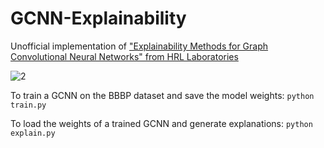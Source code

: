 # GCNN-Explainability
Unofficial implementation of ["Explainability Methods for Graph Convolutional Neural Networks" from HRL Laboratories](http://openaccess.thecvf.com/content_CVPR_2019/papers/Pope_Explainability_Methods_for_Graph_Convolutional_Neural_Networks_CVPR_2019_paper.pdf)

![2](https://user-images.githubusercontent.com/10405248/70907972-2dcc9280-1fd8-11ea-820a-f4be4521f8be.png)

To train a GCNN on the BBBP dataset and save the model weights: `python train.py`

To load the weights of a trained GCNN and generate explanations: `python explain.py`
